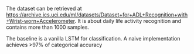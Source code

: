The dataset can be retrieved at https://archive.ics.uci.edu/ml/datasets/Dataset+for+ADL+Recognition+with+Wrist-worn+Accelerometer.
It is about daily life activity recognition and contains more than 1000 samples.

The baseline is a vanilla LSTM for classification.
A naive implementation achieves >97% of categorical accuracy
